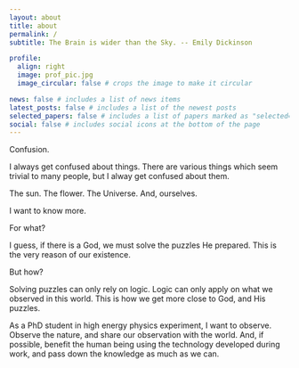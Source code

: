 ```yaml
---
layout: about
title: about
permalink: /
subtitle: The Brain is wider than the Sky. -- Emily Dickinson

profile:
  align: right
  image: prof_pic.jpg
  image_circular: false # crops the image to make it circular

news: false # includes a list of news items
latest_posts: false # includes a list of the newest posts
selected_papers: false # includes a list of papers marked as "selected={true}"
social: false # includes social icons at the bottom of the page
---
```


<!-- Write your biography here. Tell the world about yourself. Link to your favorite [subreddit](http://reddit.com). You can put a picture in, too. The code is already in, just name your picture `prof_pic.jpg` and put it in the `img/` folder. -->

<!-- Put your address / P.O. box / other info right below your picture. You can also disable any of these elements by editing `profile` property of the YAML header of your `_pages/about.md`. Edit `_bibliography/papers.bib` and Jekyll will render your [publications page](/al-folio/publications/) automatically. -->

<!-- Link to your social media connections, too. This theme is set up to use [Font Awesome icons](https://fontawesome.com/) and [Academicons](https://jpswalsh.github.io/academicons/), like the ones below. Add your Facebook, Twitter, LinkedIn, Google Scholar, or just disable all of them. -->

Confusion.

I always get confused about things. There are various things which seem trivial to many people, but I alway get confused about them. 

The sun. The flower. The Universe. And, ourselves.

I want to know more.

For what?

I guess, if there is a God, we must solve the puzzles He prepared. This is the very reason of our existence.

But how? 

Solving puzzles can only rely on logic. Logic can only apply on what we observed in this world. This is how we get more close to God, and His puzzles.

As a PhD student in high energy physics experiment, I want to observe. Observe the nature, and share our observation with the world.
And, if possible, benefit the human being using the technology developed during work, and pass down the knowledge as much as we can.
